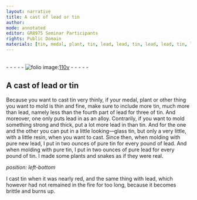 ```yaml
---
layout: narrative
title: A cast of lead or tin
author:
mode: annotated
editor: GR8975 Seminar Participants
rights: Public Domain
materials: [tin, medal, plant, tin, lead, lead, tin, lead, lead, tin, looking-glass, tin, resin, lead, pure, tin, lead, pure, tin, pure, lead, tin, plants, tin, lead]
---
```


 <br/>- - - - - <a href="http://gallica.bnf.fr/ark:/12148/btv1b10500001g/f226.image"><img src="../assets/photo-icon.png" alt="folio image: " style="display:inline-block; margin-bottom:-3px;"/>110v</a> - - - - - <br/> 
## A cast of lead or tin

 
Because you want to cast <span class="material">tin</span> very thinly, if your <span class="material">medal</span>, <span class="material">plant</span> or other thing you want to mold is thin and fine, make sure to include more <span class="material">tin</span>, much more than <span class="material">lead</span>, namely less than the fourth part of <span class="material">lead</span> for three of <span class="material">tin</span>. And moreover, one only puts <span class="material">lead</span> in as an alloy. Contrarily, if you want to mold something strong and thick, put a lot more <span class="material">lead</span> in than <span class="material">tin</span>. And for the one and the other you can put in a little <span class="material">looking—glass tin</span>, but only a very little, with a little <span class="material">resin</span>, when you want to cast. Since then, when molding with pure new <span class="material">lead</span>, I put in two <span class="unit">ounces</span> of <span class="material">pure tin</span> for every <span class="unit">pound</span> of <span class="material">lead</span>. And when molding with <span class="material">pure tin</span>, I put in two <span class="unit">ounces</span> of <span class="material">pure lead</span> for every <span class="unit">pound</span> of <span class="material">tin</span>. I made some <span class="material">plants</span> and <span class="animal">snakes</span> as if they were real.
 
*position: left-bottom*

 I cast <span class="material">tin</span> when it was nearly red, and the same thing with <span class="material">lead</span>, which however had not remained in the fire for too long, because it becomes brittle and burns up. 
 